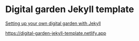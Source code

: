 # Digital garden Jekyll template



[Setting up your own digital garden with Jekyll](https://maximevaillancourt.com/blog/setting-up-your-own-digital-garden-with-jekyll)

https://digital-garden-jekyll-template.netlify.app